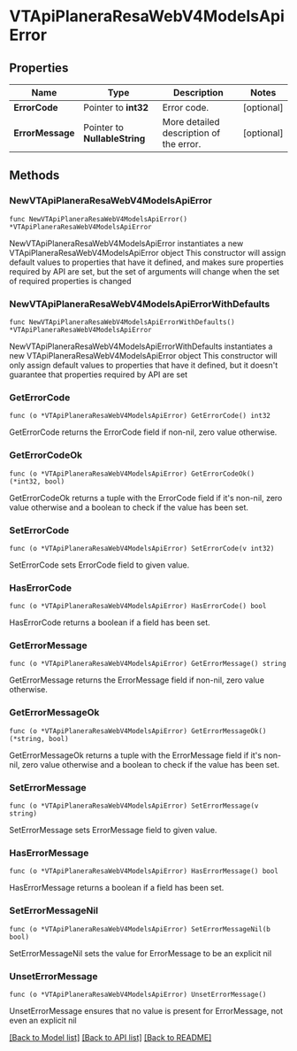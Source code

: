 # VTApiPlaneraResaWebV4ModelsApiError

## Properties

Name | Type | Description | Notes
------------ | ------------- | ------------- | -------------
**ErrorCode** | Pointer to **int32** | Error code. | [optional] 
**ErrorMessage** | Pointer to **NullableString** | More detailed description of the error. | [optional] 

## Methods

### NewVTApiPlaneraResaWebV4ModelsApiError

`func NewVTApiPlaneraResaWebV4ModelsApiError() *VTApiPlaneraResaWebV4ModelsApiError`

NewVTApiPlaneraResaWebV4ModelsApiError instantiates a new VTApiPlaneraResaWebV4ModelsApiError object
This constructor will assign default values to properties that have it defined,
and makes sure properties required by API are set, but the set of arguments
will change when the set of required properties is changed

### NewVTApiPlaneraResaWebV4ModelsApiErrorWithDefaults

`func NewVTApiPlaneraResaWebV4ModelsApiErrorWithDefaults() *VTApiPlaneraResaWebV4ModelsApiError`

NewVTApiPlaneraResaWebV4ModelsApiErrorWithDefaults instantiates a new VTApiPlaneraResaWebV4ModelsApiError object
This constructor will only assign default values to properties that have it defined,
but it doesn't guarantee that properties required by API are set

### GetErrorCode

`func (o *VTApiPlaneraResaWebV4ModelsApiError) GetErrorCode() int32`

GetErrorCode returns the ErrorCode field if non-nil, zero value otherwise.

### GetErrorCodeOk

`func (o *VTApiPlaneraResaWebV4ModelsApiError) GetErrorCodeOk() (*int32, bool)`

GetErrorCodeOk returns a tuple with the ErrorCode field if it's non-nil, zero value otherwise
and a boolean to check if the value has been set.

### SetErrorCode

`func (o *VTApiPlaneraResaWebV4ModelsApiError) SetErrorCode(v int32)`

SetErrorCode sets ErrorCode field to given value.

### HasErrorCode

`func (o *VTApiPlaneraResaWebV4ModelsApiError) HasErrorCode() bool`

HasErrorCode returns a boolean if a field has been set.

### GetErrorMessage

`func (o *VTApiPlaneraResaWebV4ModelsApiError) GetErrorMessage() string`

GetErrorMessage returns the ErrorMessage field if non-nil, zero value otherwise.

### GetErrorMessageOk

`func (o *VTApiPlaneraResaWebV4ModelsApiError) GetErrorMessageOk() (*string, bool)`

GetErrorMessageOk returns a tuple with the ErrorMessage field if it's non-nil, zero value otherwise
and a boolean to check if the value has been set.

### SetErrorMessage

`func (o *VTApiPlaneraResaWebV4ModelsApiError) SetErrorMessage(v string)`

SetErrorMessage sets ErrorMessage field to given value.

### HasErrorMessage

`func (o *VTApiPlaneraResaWebV4ModelsApiError) HasErrorMessage() bool`

HasErrorMessage returns a boolean if a field has been set.

### SetErrorMessageNil

`func (o *VTApiPlaneraResaWebV4ModelsApiError) SetErrorMessageNil(b bool)`

 SetErrorMessageNil sets the value for ErrorMessage to be an explicit nil

### UnsetErrorMessage
`func (o *VTApiPlaneraResaWebV4ModelsApiError) UnsetErrorMessage()`

UnsetErrorMessage ensures that no value is present for ErrorMessage, not even an explicit nil

[[Back to Model list]](../README.md#documentation-for-models) [[Back to API list]](../README.md#documentation-for-api-endpoints) [[Back to README]](../README.md)


